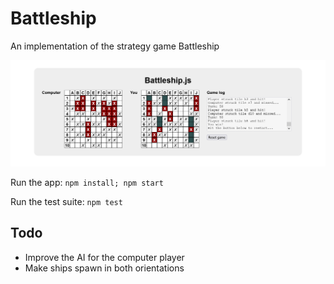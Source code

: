 # Battleship
An implementation of the strategy game Battleship

![A preview image of the project](https://raw.githubusercontent.com/crahamm/Battleship/master/app.png)

Run the app: `npm install; npm start`

Run the test suite: `npm test`

## Todo
* Improve the AI for the computer player
* Make ships spawn in both orientations
